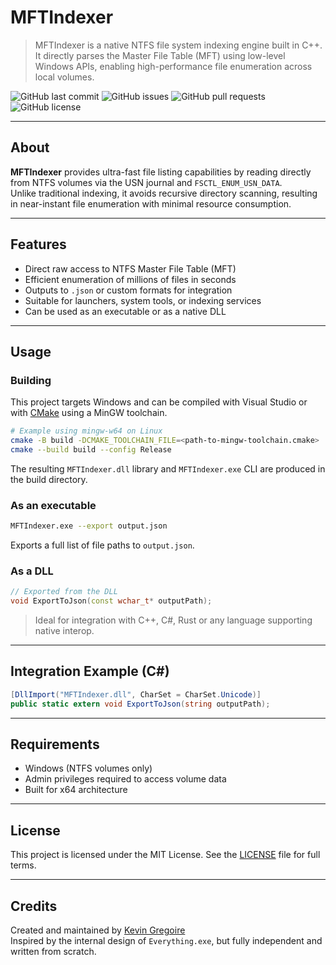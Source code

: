 # MFTIndexer

> MFTIndexer is a native NTFS file system indexing engine built in C++.  
> It directly parses the Master File Table (MFT) using low-level Windows APIs, enabling high-performance file enumeration across local volumes.

![GitHub last commit](https://img.shields.io/github/last-commit/laxyny/MFTIndexer?style=for-the-badge)
![GitHub issues](https://img.shields.io/github/issues/laxyny/MFTIndexer?style=for-the-badge)
![GitHub pull requests](https://img.shields.io/github/issues-pr/laxyny/MFTIndexer?style=for-the-badge)
![GitHub license](https://img.shields.io/github/license/laxyny/MFTIndexer?style=for-the-badge)

---

## About

**MFTIndexer** provides ultra-fast file listing capabilities by reading directly from NTFS volumes via the USN journal and `FSCTL_ENUM_USN_DATA`.  
Unlike traditional indexing, it avoids recursive directory scanning, resulting in near-instant file enumeration with minimal resource consumption.

---

## Features

- Direct raw access to NTFS Master File Table (MFT)
- Efficient enumeration of millions of files in seconds
- Outputs to `.json` or custom formats for integration
- Suitable for launchers, system tools, or indexing services
- Can be used as an executable or as a native DLL

---

## Usage

### Building

This project targets Windows and can be compiled with Visual Studio or with
[CMake](https://cmake.org/) using a MinGW toolchain.

```bash
# Example using mingw-w64 on Linux
cmake -B build -DCMAKE_TOOLCHAIN_FILE=<path-to-mingw-toolchain.cmake>
cmake --build build --config Release
```

The resulting `MFTIndexer.dll` library and `MFTIndexer.exe` CLI are produced in
the build directory.

### As an executable

```bash
MFTIndexer.exe --export output.json
```

Exports a full list of file paths to `output.json`.

### As a DLL

```cpp
// Exported from the DLL
void ExportToJson(const wchar_t* outputPath);
```

> Ideal for integration with C++, C#, Rust or any language supporting native interop.

---

## Integration Example (C#)

```csharp
[DllImport("MFTIndexer.dll", CharSet = CharSet.Unicode)]
public static extern void ExportToJson(string outputPath);
```

---

## Requirements

- Windows (NTFS volumes only)
- Admin privileges required to access volume data
- Built for x64 architecture

---

## License

This project is licensed under the MIT License. See the [LICENSE](LICENSE) file for full terms.

---

## Credits

Created and maintained by [Kevin Gregoire](https://github.com/laxyny)  
Inspired by the internal design of `Everything.exe`, but fully independent and written from scratch.
